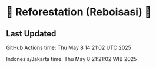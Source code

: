 
# 🌳 Reforestation (Reboisasi) 🌲

## Last Updated

GitHub Actions time: Thu May  8 14:21:02 UTC 2025

Indonesia/Jakarta time: Thu May  8 21:21:02 WIB 2025
